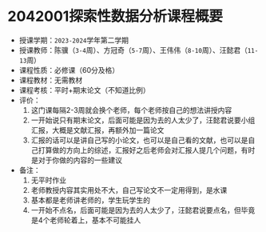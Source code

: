 # 2042001探索性数据分析课程概要

+ 授课学期：`2023-2024`学年第二学期
+ 授课教师：陈骥（`3-4`周）、方冠奇（`5-7`周）、王伟伟（`8-10`周）、汪懿君（`11-13`周）
+ 课程性质：必修课（60分及格）
+ 课程教材：无需教材
+ 课程考核：平时+期末论文（不知道比例）
+ 评价：
  1. 这门课每隔2-3周就会换个老师，每个老师按自己的想法讲授内容
  2. 一开始说只有期末论文，后面可能是因为去的人太少了，汪懿君说要小组汇报，大概是文献汇报，再额外加一篇论文
  3. 汇报的话可以是讲自己写的小论文，也可以是自己看的文献，也可以是自己打算做的方向上的综述，汇报好之后老师会对汇报人提几个问题，有时是对于你做的内容的一些建议
+ 备注：
  1. 无平时作业
  2. 老师教授内容其实用处不大，自己写论文不一定用得到，是水课
  3. 基本都是老师讲老师的，学生玩学生的
  4. 一开始不点名，后面可能是因为去的人太少了，汪懿君说要点名，但毕竟是4个老师轮着上，基本不可能挂人
